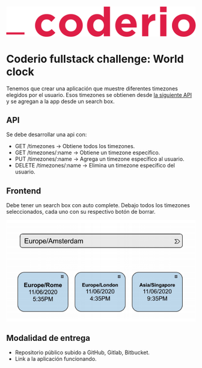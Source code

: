 ![Coderio](./assets/logo.svg "Coderio")

# Coderio fullstack challenge: World clock
Tenemos que crear una aplicación que muestre diferentes timezones elegidos por el usuario. Esos timezones se obtienen desde [la siguiente API](http://worldtimeapi.org/) y se agregan a la app desde un search box.

## API
Se debe desarrollar una api con:

* GET /timezones -> Obtiene todos los timezones.
* GET /timezones/:name -> Obtiene un timezone específico.
* PUT /timezones/:name -> Agrega un timezone específico al usuario.
* DELETE /timezones/:name -> Elimina un timezone específico del usuario.

## Frontend
Debe tener un search box con auto complete. Debajo todos los timezones seleccionados, cada uno con su respectivo botón de borrar.

![Ejemplo](./assets/spec.png "Ejemplo")

## Modalidad de entrega
* Repositorio público subido a GitHub, Gitlab, Bitbucket.
* Link a la aplicación funcionando.
